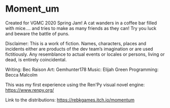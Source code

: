 # Moment_um
Created for VGMC 2020 Spring Jam! A cat wanders in a coffee bar filled with mice.... and tries to make as many friends as they can! Try you luck and beware the battle of puns.

Disclaimer: This is a work of fiction. Names, characters, places and incidents either are products of the dev team’s imagination or are used fictitiously. Any resemblance to actual events or locales or persons, living or dead, is entirely coincidental.

Writing: Bec Raison
Art: Gemhunter178
Music: Elijah Green
Programming: Becca Malcolm

This was my first experience using the Ren'Py visual novel engine: https://www.renpy.org/ 

Link to the distributions: https://rebkgames.itch.io/momentum
